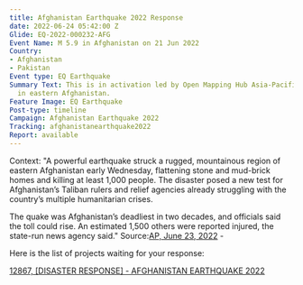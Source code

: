 ```yaml
---
title: Afghanistan Earthquake 2022 Response
date: 2022-06-24 05:42:00 Z
Glide: EQ-2022-000232-AFG
Event Name: M 5.9 in Afghanistan on 21 Jun 2022
Country:
- Afghanistan
- Pakistan
Event type: EQ Earthquake
Summary Text: This is in activation led by Open Mapping Hub Asia-Pacific for the earthquake
  in eastern Afghanistan.
Feature Image: EQ Earthquake
Post-type: timeline
Campaign: Afghanistan Earthquake 2022
Tracking: afghanistanearthquake2022
Report: available
---
```


Context: "A powerful earthquake struck a rugged, mountainous region of eastern Afghanistan early Wednesday, flattening stone and mud-brick homes and killing at least 1,000 people. The disaster posed a new test for Afghanistan’s Taliban rulers and relief agencies already struggling with the country’s multiple humanitarian crises.

The quake was Afghanistan’s deadliest in two decades, and officials said the toll could rise. An estimated 1,500 others were reported injured, the state-run news agency said." 
Source:<a href=" https://apnews.com/article/afghanistan-earthquakes-bacc4c96b7a07b5d7d397bee9eb9d3c8">AP, June 23, 2022</a> - 


Here is the list of projects waiting for your response:

<a href="https://tasks.hotosm.org/projects/12867">12867, 
[DISASTER RESPONSE] - AFGHANISTAN EARTHQUAKE 2022</a>